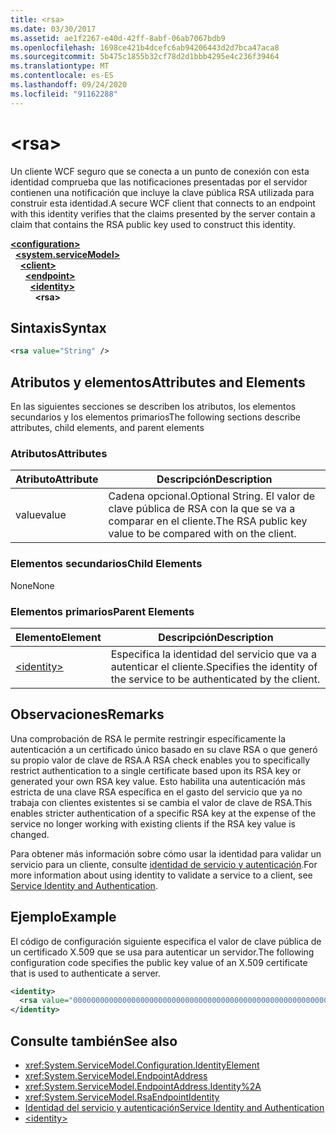 ```yaml
---
title: <rsa>
ms.date: 03/30/2017
ms.assetid: ae1f2267-e40d-42ff-8abf-06ab7067bdb9
ms.openlocfilehash: 1698ce421b4dcefc6ab94206443d2d7bca47aca8
ms.sourcegitcommit: 5b475c1855b32cf78d2d1bbb4295e4c236f39464
ms.translationtype: MT
ms.contentlocale: es-ES
ms.lasthandoff: 09/24/2020
ms.locfileid: "91162288"
---
```

# \<rsa>

<span data-ttu-id="fe9a0-101">Un cliente WCF seguro que se conecta a un punto de conexión con esta identidad comprueba que las notificaciones presentadas por el servidor contienen una notificación que incluye la clave pública RSA utilizada para construir esta identidad.</span><span class="sxs-lookup"><span data-stu-id="fe9a0-101">A secure WCF client that connects to an endpoint with this identity verifies that the claims presented by the server contain a claim that contains the RSA public key used to construct this identity.</span></span>  
  
[**\<configuration>**](../configuration-element.md)\
&nbsp;&nbsp;[**\<system.serviceModel>**](system-servicemodel.md)\
&nbsp;&nbsp;&nbsp;&nbsp;[**\<client>**](client.md)\
&nbsp;&nbsp;&nbsp;&nbsp;&nbsp;&nbsp;[**\<endpoint>**](endpoint-of-client.md)\
&nbsp;&nbsp;&nbsp;&nbsp;&nbsp;&nbsp;&nbsp;&nbsp;[**\<identity>**](identity.md)\
&nbsp;&nbsp;&nbsp;&nbsp;&nbsp;&nbsp;&nbsp;&nbsp;&nbsp;&nbsp;**\<rsa>**  
  
## <a name="syntax"></a><span data-ttu-id="fe9a0-102">Sintaxis</span><span class="sxs-lookup"><span data-stu-id="fe9a0-102">Syntax</span></span>  
  
```xml  
<rsa value="String" />
```  
  
## <a name="attributes-and-elements"></a><span data-ttu-id="fe9a0-103">Atributos y elementos</span><span class="sxs-lookup"><span data-stu-id="fe9a0-103">Attributes and Elements</span></span>  

 <span data-ttu-id="fe9a0-104">En las siguientes secciones se describen los atributos, los elementos secundarios y los elementos primarios</span><span class="sxs-lookup"><span data-stu-id="fe9a0-104">The following sections describe attributes, child elements, and parent elements</span></span>  
  
### <a name="attributes"></a><span data-ttu-id="fe9a0-105">Atributos</span><span class="sxs-lookup"><span data-stu-id="fe9a0-105">Attributes</span></span>  
  
|<span data-ttu-id="fe9a0-106">Atributo</span><span class="sxs-lookup"><span data-stu-id="fe9a0-106">Attribute</span></span>|<span data-ttu-id="fe9a0-107">Descripción</span><span class="sxs-lookup"><span data-stu-id="fe9a0-107">Description</span></span>|  
|---------------|-----------------|  
|<span data-ttu-id="fe9a0-108">value</span><span class="sxs-lookup"><span data-stu-id="fe9a0-108">value</span></span>|<span data-ttu-id="fe9a0-109">Cadena opcional.</span><span class="sxs-lookup"><span data-stu-id="fe9a0-109">Optional String.</span></span> <span data-ttu-id="fe9a0-110">El valor de clave pública de RSA con la que se va a comparar en el cliente.</span><span class="sxs-lookup"><span data-stu-id="fe9a0-110">The RSA public key value to be compared with on the client.</span></span>|  
  
### <a name="child-elements"></a><span data-ttu-id="fe9a0-111">Elementos secundarios</span><span class="sxs-lookup"><span data-stu-id="fe9a0-111">Child Elements</span></span>  

 <span data-ttu-id="fe9a0-112">None</span><span class="sxs-lookup"><span data-stu-id="fe9a0-112">None</span></span>  
  
### <a name="parent-elements"></a><span data-ttu-id="fe9a0-113">Elementos primarios</span><span class="sxs-lookup"><span data-stu-id="fe9a0-113">Parent Elements</span></span>  
  
|<span data-ttu-id="fe9a0-114">Elemento</span><span class="sxs-lookup"><span data-stu-id="fe9a0-114">Element</span></span>|<span data-ttu-id="fe9a0-115">Descripción</span><span class="sxs-lookup"><span data-stu-id="fe9a0-115">Description</span></span>|  
|-------------|-----------------|  
|[\<identity>](identity.md)|<span data-ttu-id="fe9a0-116">Especifica la identidad del servicio que va a autenticar el cliente.</span><span class="sxs-lookup"><span data-stu-id="fe9a0-116">Specifies the identity of the service to be authenticated by the client.</span></span>|  
  
## <a name="remarks"></a><span data-ttu-id="fe9a0-117">Observaciones</span><span class="sxs-lookup"><span data-stu-id="fe9a0-117">Remarks</span></span>  

 <span data-ttu-id="fe9a0-118">Una comprobación de RSA le permite restringir específicamente la autenticación a un certificado único basado en su clave RSA o que generó su propio valor de clave de RSA.</span><span class="sxs-lookup"><span data-stu-id="fe9a0-118">A RSA check enables you to specifically restrict authentication to a single certificate based upon its RSA key or generated your own RSA key value.</span></span> <span data-ttu-id="fe9a0-119">Esto habilita una autenticación más estricta de una clave RSA específica en el gasto del servicio que ya no trabaja con clientes existentes si se cambia el valor de clave de RSA.</span><span class="sxs-lookup"><span data-stu-id="fe9a0-119">This enables stricter authentication of a specific RSA key at the expense of the service no longer working with existing clients if the RSA key value is changed.</span></span>  
  
 <span data-ttu-id="fe9a0-120">Para obtener más información sobre cómo usar la identidad para validar un servicio para un cliente, consulte [identidad de servicio y autenticación](../../../wcf/feature-details/service-identity-and-authentication.md).</span><span class="sxs-lookup"><span data-stu-id="fe9a0-120">For more information about using identity to validate a service to a client, see [Service Identity and Authentication](../../../wcf/feature-details/service-identity-and-authentication.md).</span></span>  
  
## <a name="example"></a><span data-ttu-id="fe9a0-121">Ejemplo</span><span class="sxs-lookup"><span data-stu-id="fe9a0-121">Example</span></span>  

 <span data-ttu-id="fe9a0-122">El código de configuración siguiente especifica el valor de clave pública de un certificado X.509 que se usa para autenticar un servidor.</span><span class="sxs-lookup"><span data-stu-id="fe9a0-122">The following configuration code specifies the public key value of an X.509 certificate that is used to authenticate a server.</span></span>  
  
```xml  
<identity>
  <rsa value="0000000000000000000000000000000000000000000000000000000000000000000000000000000000000000000000000000000000000000000000000000000000000000000000000000000000000000000000000000000000000000000000000000000000000000000000000000000000000000000000000000000000000000000000000000000000000000" />
</identity>
```  
  
## <a name="see-also"></a><span data-ttu-id="fe9a0-123">Consulte también</span><span class="sxs-lookup"><span data-stu-id="fe9a0-123">See also</span></span>

- <xref:System.ServiceModel.Configuration.IdentityElement>
- <xref:System.ServiceModel.EndpointAddress>
- <xref:System.ServiceModel.EndpointAddress.Identity%2A>
- <xref:System.ServiceModel.RsaEndpointIdentity>
- [<span data-ttu-id="fe9a0-124">Identidad del servicio y autenticación</span><span class="sxs-lookup"><span data-stu-id="fe9a0-124">Service Identity and Authentication</span></span>](../../../wcf/feature-details/service-identity-and-authentication.md)
- [\<identity>](identity.md)
